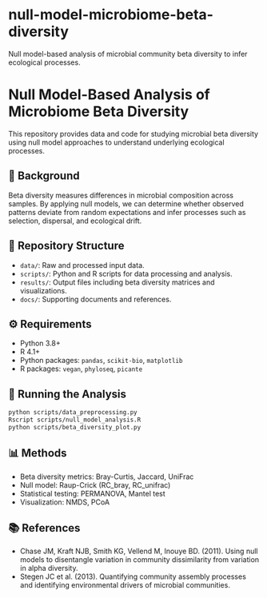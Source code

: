# null-model-microbiome-beta-diversity
Null model-based analysis of microbial community beta diversity to infer ecological processes.

# Null Model-Based Analysis of Microbiome Beta Diversity

This repository provides data and code for studying microbial beta diversity using null model approaches to understand underlying ecological processes.

## 🧬 Background

Beta diversity measures differences in microbial composition across samples. By applying null models, we can determine whether observed patterns deviate from random expectations and infer processes such as selection, dispersal, and ecological drift.

## 📁 Repository Structure

- `data/`: Raw and processed input data.
- `scripts/`: Python and R scripts for data processing and analysis.
- `results/`: Output files including beta diversity matrices and visualizations.
- `docs/`: Supporting documents and references.

## ⚙️ Requirements

- Python 3.8+
- R 4.1+
- Python packages: `pandas`, `scikit-bio`, `matplotlib`
- R packages: `vegan`, `phyloseq`, `picante`

## 🚀 Running the Analysis

```bash
python scripts/data_preprocessing.py
Rscript scripts/null_model_analysis.R
python scripts/beta_diversity_plot.py
```
## 📊 Methods
- Beta diversity metrics: Bray-Curtis, Jaccard, UniFrac
- Null model: Raup-Crick (RC_bray, RC_unifrac)
- Statistical testing: PERMANOVA, Mantel test
- Visualization: NMDS, PCoA

## 📚 References
- Chase JM, Kraft NJB, Smith KG, Vellend M, Inouye BD. (2011). Using null models to disentangle variation in community dissimilarity from variation in alpha diversity.
- Stegen JC et al. (2013). Quantifying community assembly processes and identifying environmental drivers of microbial communities.
